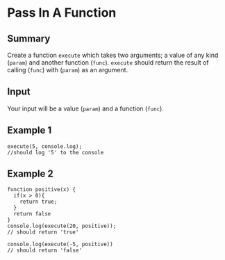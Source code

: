 # Pass In A Function

## Summary

Create a function `execute` which takes two arguments; a value of any kind (`param`) and another function (`func`).
`execute` should return the result of calling (`func`) with (`param`) as an argument.

## Input

Your input will be a value (`param`) and a function (`func`).

## Example 1

```
execute(5, console.log);
//should log '5' to the console
```

## Example 2

```
function positive(x) {
  if(x > 0){
    return true;
  }
  return false
}
console.log(execute(20, positive));
// should return 'true'

console.log(execute(-5, positive))
// should return 'false'
```